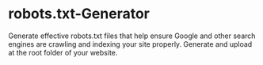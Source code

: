 # robots.txt-Generator
Generate effective robots.txt files that help ensure Google and other search engines are crawling and indexing your site properly. Generate and upload at the root folder of your website.

